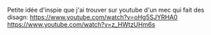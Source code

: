 Petite idée d'inspie que j'ai trouver sur youtube d'un mec qui fait des disagn: 
https://www.youtube.com/watch?v=oHg5SJYRHA0
https://www.youtube.com/watch?v=z_HWtzUHm6s
